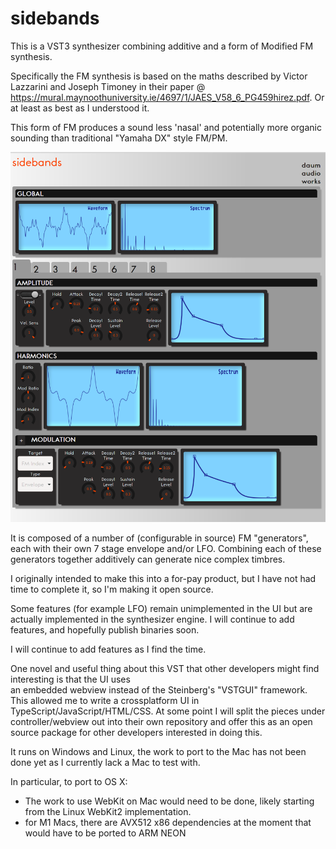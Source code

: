 # sidebands
This is a VST3 synthesizer combining additive and a form of Modified FM synthesis.

Specifically the FM synthesis is based on the maths described by Victor Lazzarini and Joseph Timoney in their paper
@ https://mural.maynoothuniversity.ie/4697/1/JAES_V58_6_PG459hirez.pdf. Or at least as best as I understood it.

This form of FM produces a sound less 'nasal' and potentially more organic sounding than traditional "Yamaha DX" style
FM/PM.

![screenshot](screenshot.png?raw=true)

It is composed of a number of (configurable in source) FM "generators", each with their own 7 stage envelope and/or LFO.
Combining each of these generators together additively can generate nice complex timbres. 

I originally intended to make this into a for-pay product, but I have not had time to complete it, so I'm making it open source.

Some features (for example LFO) remain unimplemented in the UI but are actually implemented in the synthesizer engine. I will continue to add features, and hopefully publish binaries soon.

I will continue to add features as I find the time.

One novel and useful thing about this VST that other developers might find interesting is that the UI uses  
an embedded webview instead of the Steinberg's "VSTGUI" framework. This allowed me to write a crossplatform UI
in TypeScript/JavaScript/HTML/CSS. At some point I will split the pieces under controller/webview out into their own
repository and offer this as an open source package for other developers interested in doing this. 

It runs on Windows and Linux, the work to port to the Mac has not been done yet as I currently lack a Mac to test with.

In particular, to port to OS X:

  * The work to use WebKit on Mac would need to be done, likely starting from the Linux WebKit2 implementation.
  * for M1 Macs, there are AVX512 x86 dependencies at the moment that would have to be ported to ARM NEON
  




